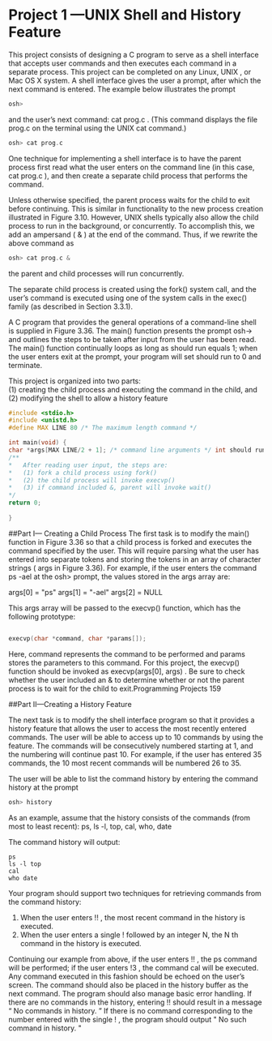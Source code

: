 # Project 1 —UNIX Shell and History Feature  

This project consists of designing a C program to serve as a shell interface that accepts user commands and then executes each command in a separate process. This project can be completed on any Linux, UNIX , or Mac OS X system. A shell interface gives the user a prompt, after which the next command is entered. The example below illustrates the prompt  
 
```c
osh>  
```
and the user’s next command: cat prog.c . (This command displays the file prog.c on the terminal using the UNIX cat command.) 
 
```c
osh> cat prog.c 
```
One technique for implementing a shell interface is to have the parent process first read what the user enters on the command line (in this case, cat prog.c ), and then create a separate child process that performs the command. 
 
Unless otherwise specified, the parent process waits for the child to exit before continuing. This is similar in functionality to the new process creation illustrated in Figure 3.10. However, UNIX shells typically also allow the child process to run in the background, or concurrently. To accomplish this, we add an ampersand ( & ) at the end of the command. Thus, if we rewrite the above command as 

 
```c
osh> cat prog.c & 
``` 
the parent and child processes will run concurrently. 
 
The separate child process is created using the fork() system call, and the user’s command is executed using one of the system calls in the exec() family (as described in Section 3.3.1). 
 
A C program that provides the general operations of a command-line shell is supplied in Figure 3.36. The main() function presents the prompt osh-> and outlines the steps to be taken after input from the user has been read. The main() function continually loops as long as should run equals 1; when the user enters exit at the prompt, your program will set should run to 0 and terminate. 
 
This project is organized into two parts:  
(1)	creating the child process and executing the command in the child, and  
(2)	modifying the shell to allow a history feature 
 
 
 
```c
#include <stdio.h> 
#include <unistd.h> 
#define MAX LINE 80 /* The maximum length command */ 

int main(void) { 
char *args[MAX LINE/2 + 1]; /* command line arguments */ int should run = 1; /* flag to determine when to exit program */ while (should run) { printf("osh>"); fflush(stdout); 
/** 
*	After reading user input, the steps are: 
*	(1) fork a child process using fork() 
*	(2) the child process will invoke execvp() 
*	(3) if command included &, parent will invoke wait() 
*/ 
return 0; 
 
} 
```
 
##Part I— Creating a Child Process 
The first task is to modify the main() function in Figure 3.36 so that a child process is forked and executes the command specified by the user. This will require parsing what the user has entered into separate tokens and storing the tokens in an array of character strings ( args in Figure 3.36). For example, if the user enters the command ps -ael at the osh> prompt, the values stored in the args array are: 
 
args[0] = "ps" args[1] = "-ael" 
args[2] = NULL 
 
This args array will be passed to the execvp() function, which has the following prototype: 

```c

execvp(char *command, char *params[]); 
``` 
Here, command represents the command to be performed and params stores the parameters to this command. For this project, the execvp() function should be invoked as execvp(args[0], args) . Be sure to check whether the user included an & to determine whether or not the parent process is to wait for the child to exit.Programming Projects 
159 
 
##Part II—Creating a History Feature 
 
The next task is to modify the shell interface program so that it provides a history feature that allows the user to access the most recently entered commands. The user will be able to access up to 10 commands by using the feature. The commands will be consecutively numbered starting at 1, and the numbering will continue past 10. For example, if the user has entered 35 commands, the 10 most recent commands will be numbered 26 to 35. 
 
The user will be able to list the command history by entering the command history at the prompt 

```c
osh> history 
```

As an example, assume that the history consists of the commands (from most to least recent): 
ps, ls -l, top, cal, who, date 
 
The command history will output: 

``` 
ps 
ls -l top 
cal 
who date 
```
Your program should support two techniques for retrieving commands from the command history: 
 
1.	When the user enters !! , the most recent command in the history is executed. 
2.	When the user enters a single ! followed by an integer N, the N th command in the history is executed. 
 
Continuing our example from above, if the user enters !! , the ps command will be performed; if the user enters !3 , the command cal will be executed. 
Any command executed in this fashion should be echoed on the user’s screen. 
The command should also be placed in the history buffer as the next command. The program should also manage basic error handling. If there are no commands in the history, entering !! should result in a message “ No commands in history. ” If there is no command corresponding to the number entered with the single ! , the program should output " No such command in history. " 

